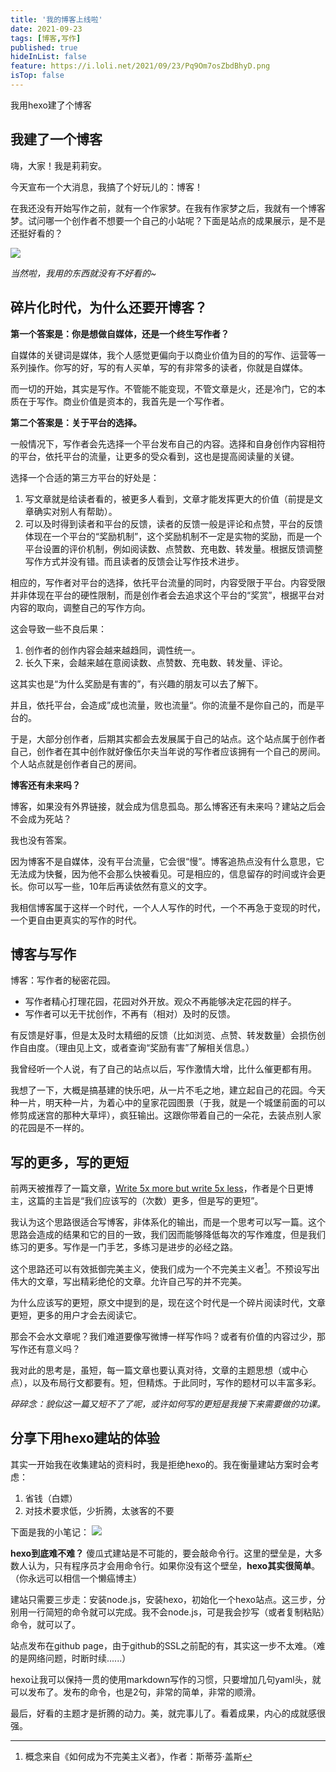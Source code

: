 ```yaml
---
title: '我的博客上线啦'
date: 2021-09-23
tags: [博客,写作]
published: true
hideInList: false
feature: https://i.loli.net/2021/09/23/Pq9Om7osZbdBhyD.png
isTop: false
---
```

我用hexo建了个博客

<!--more-->


## 我建了一个博客

嗨，大家！我是莉莉安。

今天宣布一个大消息，我搞了个好玩儿的：博客！

<!--more-->


在我还没有开始写作之前，就有一个作家梦。在我有作家梦之后，我就有一个博客梦。试问哪一个创作者不想要一个自己的小站呢？下面是站点的成果展示，是不是还挺好看的？

![](https://i.loli.net/2021/09/23/Pq9Om7osZbdBhyD.png)

*当然啦，我用的东西就没有不好看的~*


## 碎片化时代，为什么还要开博客？

**第一个答案是：你是想做自媒体，还是一个终生写作者？**

自媒体的关键词是媒体，我个人感觉更偏向于以商业价值为目的的写作、运营等一系列操作。你写的好，写的有人买单，写的有非常多的读者，你就是自媒体。

而一切的开始，其实是写作。不管能不能变现，不管文章是火，还是冷门，它的本质在于写作。商业价值是资本的，我首先是一个写作者。

**第二个答案是：关于平台的选择。**

一般情况下，写作者会先选择一个平台发布自己的内容。选择和自身创作内容相符的平台，依托平台的流量，让更多的受众看到，这也是提高阅读量的关键。

选择一个合适的第三方平台的好处是：
1. 写文章就是给读者看的，被更多人看到，文章才能发挥更大的价值（前提是文章确实对别人有帮助）。
2. 可以及时得到读者和平台的反馈，读者的反馈一般是评论和点赞，平台的反馈体现在一个平台的“奖励机制”，这个奖励机制不一定是实物的奖励，而是一个平台设置的评价机制，例如阅读数、点赞数、充电数、转发量。根据反馈调整写作方式并没有错。而且读者的反馈会让写作技术进步。

相应的，写作者对平台的选择，依托平台流量的同时，内容受限于平台。内容受限并非体现在平台的硬性限制，而是创作者会去追求这个平台的“奖赏”，根据平台对内容的取向，调整自己的写作方向。

这会导致一些不良后果：
1. 创作者的创作内容会越来越趋同，调性统一。
2. 长久下来，会越来越在意阅读数、点赞数、充电数、转发量、评论。

这其实也是“为什么奖励是有害的”，有兴趣的朋友可以去了解下。

并且，依托平台，会造成”成也流量，败也流量“。你的流量不是你自己的，而是平台的。

于是，大部分创作者，后期其实都会去发展属于自己的站点。这个站点属于创作者自己，创作者在其中创作就好像伍尔夫当年说的写作者应该拥有一个自己的房间。个人站点就是创作者自己的房间。

**博客还有未来吗？**

博客，如果没有外界链接，就会成为信息孤岛。那么博客还有未来吗？建站之后会不会成为死站？

我也没有答案。

因为博客不是自媒体，没有平台流量，它会很“慢”。博客追热点没有什么意思，它无法成为快餐，因为他不会那么快被看见。可是相应的，信息留存的时间或许会更长。你可以写一些，10年后再读依然有意义的文字。

我相信博客属于这样一个时代，一个人人写作的时代，一个不再急于变现的时代，一个更自由更真实的写作的时代。



## 博客与写作

博客：写作者的秘密花园。
- 写作者精心打理花园，花园对外开放。观众不再能够决定花园的样子。
- 写作者可以无干扰创作，不再有（相对）及时的反馈。

有反馈是好事，但是太及时太精细的反馈（比如浏览、点赞、转发数量）会损伤创作自由度。（理由见上文，或者查询“奖励有害”了解相关信息。）

我曾经听一个人说，有了自己的站点以后，写作激情大增，比什么催更都有用。

我想了一下，大概是搞基建的快乐吧，从一片不毛之地，建立起自己的花园。今天种一片，明天种一片，为着心中的皇家花园图景（于我，就是一个城堡前面的可以修剪成迷宫的那种大草坪），疯狂输出。这跟你带着自己的一朵花，去装点别人家的花园是不一样的。


## 写的更多，写的更短

前两天被推荐了一篇文章，[Write 5x more but write 5x less](https://critter.blog/2020/10/02/write-5x-more-but-write-5x-less/)，作者是个日更博主，这篇的主旨是“我们应该写的（次数）更多，但是写的更短”。


我认为这个思路很适合写博客，非体系化的输出，而是一个思考可以写一篇。这个思路会造成的结果和它的目的一致，我们因而能够降低每次的写作难度，但是我们练习的更多。写作是一门手艺，多练习是进步的必经之路。

这个思路还可以有效抵御完美主义，使我们成为一个不完美主义者[^不完美主义者]。不预设写出伟大的文章，写出精彩绝伦的文章。允许自己写的并不完美。

为什么应该写的更短，原文中提到的是，现在这个时代是一个碎片阅读时代，文章更短，更多的用户才会去阅读它。

那会不会水文章呢？我们难道要像写微博一样写作吗？或者有价值的内容过少，那写作还有意义吗？

我对此的思考是，虽短，每一篇文章也要认真对待，文章的主题思想（或中心点），以及布局行文都要有。短，但精炼。于此同时，写作的题材可以丰富多彩。

*碎碎念：貌似这一篇又短不了了呢，或许如何写的更短是我接下来需要做的功课。*

[^不完美主义者]: 概念来自《如何成为不完美主义者》，作者：斯蒂芬·盖斯


## 分享下用hexo建站的体验

其实一开始我在收集建站的资料时，我是拒绝hexo的。我在衡量建站方案时会考虑：
1. 省钱（白嫖）
2. 对技术要求低，少折腾，太骇客的不要

下面是我的小笔记：
![](https://i.loli.net/2021/09/23/Zgw8E6ycrk42Wxu.png)

**hexo到底难不难？** 傻瓜式建站是不可能的，要会敲命令行。这里的壁垒是，大多数人认为，只有程序员才会用命令行。如果你没有这个壁垒，**hexo其实很简单**。（你永远可以相信一个懒癌博主）

建站只需要三步走：安装node.js，安装hexo，初始化一个hexo站点。这三步，分别用一行简短的命令就可以完成。我不会node.js，可是我会抄写（或者复制粘贴）命令，就可以了。

站点发布在github page，由于github的SSL之前配的有，其实这一步不太难。（难的是网络问题，时断时续......）

hexo让我可以保持一贯的使用markdown写作的习惯，只要增加几句yaml头，就可以发布了。发布的命令，也是2句，非常的简单，非常的顺滑。

最后，好看的主题才是折腾的动力。美，就完事儿了。看着成果，内心的成就感很强。